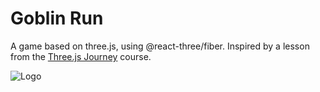 # Goblin Run

A game based on three.js, using @react-three/fiber. Inspired by a lesson from the [Three.js Journey](https://threejs-journey.com/) course.


![Logo]([https://github.com](https://github.com/geankaminski/goblin-run/blob/main/screenshot-min.png)https://github.com/geankaminski/goblin-run/blob/main/screenshot-min.png)

